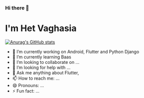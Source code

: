 ### Hi there 👋

<!--
**hetvaghasia39/hetvaghasia39** is a ✨ _special_ ✨ repository because its `README.md` (this file) appears on your GitHub profile.

Here are some ideas to get you started:-->

<h1>I'm Het Vaghasia</h1>

[![Anurag's GitHub stats](https://github-readme-stats.vercel.app/api?username=hetvaghasia39)](https://github.com/hetvaghasia39/github-readme-stats)

- 🔭 I’m currently working on Android, Flutter and Python Django
- 🌱 I’m currently learning Baas
- 👯 I’m looking to collaborate on ...
- 🤔 I’m looking for help with ...
- 💬 Ask me anything about Flutter, 
- 📫 How to reach me: ...
- 😄 Pronouns: ...
- ⚡ Fun fact: ...

